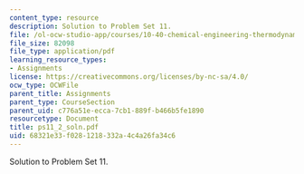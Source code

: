 ```yaml
---
content_type: resource
description: Solution to Problem Set 11.
file: /ol-ocw-studio-app/courses/10-40-chemical-engineering-thermodynamics-fall-2003/68321e33f0281218332a4c4a26fa34c6_ps11_2_soln.pdf
file_size: 82098
file_type: application/pdf
learning_resource_types:
- Assignments
license: https://creativecommons.org/licenses/by-nc-sa/4.0/
ocw_type: OCWFile
parent_title: Assignments
parent_type: CourseSection
parent_uid: c776a51e-ecca-7cb1-889f-b466b5fe1890
resourcetype: Document
title: ps11_2_soln.pdf
uid: 68321e33-f028-1218-332a-4c4a26fa34c6
---
```

Solution to Problem Set 11.